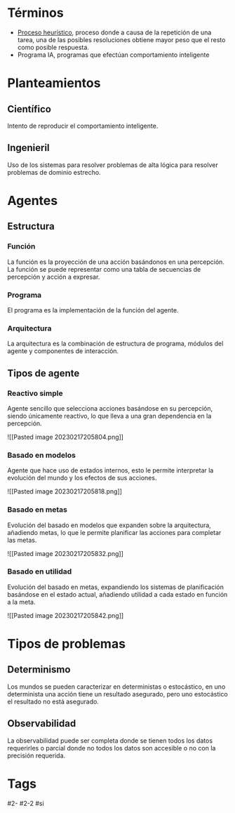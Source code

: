 # Términos
- [Proceso heurístico](https://en.wikipedia.org/wiki/Heuristic-systematic_model_of_information_processing), proceso donde a causa de la repetición de una tarea, una de las posibles resoluciones obtiene mayor peso que el resto como posible respuesta.
- Programa IA, programas que efectúan comportamiento inteligente
# Planteamientos
## Científico
Intento de reproducir el comportamiento inteligente.
## Ingenieril
Uso de los sistemas para resolver problemas de alta lógica para resolver problemas de dominio estrecho.
# Agentes
## Estructura
### Función
La función es la proyección de una acción basándonos en una percepción. La función se puede representar como una tabla de secuencias de percepción y acción a expresar.
### Programa
El programa es la implementación de la función del agente.
### Arquitectura
La arquitectura es la combinación de estructura de programa, módulos del agente y componentes de interacción.
## Tipos de agente
### Reactivo simple
Agente sencillo que selecciona acciones basándose en su percepción, siendo únicamente reactivo, lo que lleva a una gran dependencia en la percepción.

![[Pasted image 20230217205804.png]]

### Basado en modelos
Agente que hace uso de estados internos, esto le permite interpretar la evolución del mundo y los efectos de sus acciones.

![[Pasted image 20230217205818.png]]

### Basado en metas
Evolución del basado en modelos que expanden sobre la arquitectura, añadiendo metas, lo que le permite planificar las acciones para completar las metas.

![[Pasted image 20230217205832.png]]

### Basado en utilidad
Evolución del basado en metas, expandiendo los sistemas de planificación basándose en el estado actual, añadiendo utilidad a cada estado en función a la meta.

![[Pasted image 20230217205842.png]]

# Tipos de problemas
## Determinismo
Los mundos se pueden caracterizar en deterministas o estocástico, en uno determinista una acción tiene un resultado asegurado, pero uno estocástico el resultado no está asegurado.
## Observabilidad
La observabilidad puede ser completa donde se tienen todos los datos requerirles o parcial donde no todos los datos son accesible o no con la precisión requerida.
# Tags
#2- 
#2-2 
#si